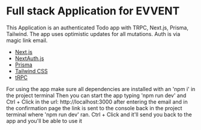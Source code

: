 # Full stack Application for EVVENT
This Application is an authenticated Todo app with TRPC, Next.js, Prisma, Tailwind.
The app uses optimistic updates for all mutations.
Auth is via magic link email.

- [Next.js](https://nextjs.org)
- [NextAuth.js](https://next-auth.js.org)
- [Prisma](https://prisma.io)
- [Tailwind CSS](https://tailwindcss.com)
- [tRPC](https://trpc.io)

For using the app make sure all dependencies are installed with an 'npm i' in the project terminal
Then you can start the app typing 'npm run dev' and Ctrl + Click in the url: http://localhost:3000 
after entering the email and in the confirmation page the link is sent to the console back in the project terminal
where 'npm run dev' ran. Ctrl + Click and it'll send you back to the app and you'll be able to use it
